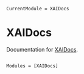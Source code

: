 ```@meta
CurrentModule = XAIDocs
```

# XAIDocs

Documentation for [XAIDocs](https://github.com/Julia-XAI/XAIDocs.jl).

```@index
```

```@autodocs
Modules = [XAIDocs]
```
